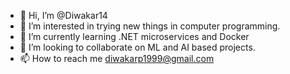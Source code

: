 - 👋 Hi, I’m @Diwakar14
- 👀 I’m interested in trying new things in computer programming.
- 🌱 I’m currently learning .NET microservices and Docker
- 💞️ I’m looking to collaborate on ML and AI based projects.
- 📫 How to reach me diwakarp1999@gmail.com

<!---
Diwakar14/Diwakar14 is a ✨ special ✨ repository because its `README.md` (this file) appears on your GitHub profile.
You can click the Preview link to take a look at your changes.
--->
